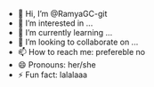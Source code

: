 - 👋 Hi, I’m @RamyaGC-git
- 👀 I’m interested in ...
- 🌱 I’m currently learning ...
- 💞️ I’m looking to collaborate on ...
- 📫 How to reach me: prefereble no
- 😄 Pronouns: her/she
- ⚡ Fun fact: lalalaaa

<!---
RamyaGC-git/RamyaGC-git is a ✨ special ✨ repository because its `README.md` (this file) appears on your GitHub profile.
You can click the Preview link to take a look at your changes.
--->
